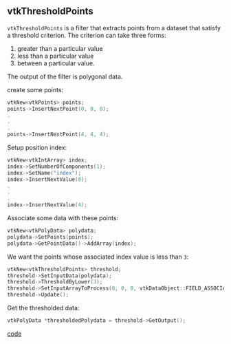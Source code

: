 ## vtkThresholdPoints
`vtkThresholdPoints` is a filter that extracts points from a dataset that satisfy a threshold criterion. The criterion can take three forms:
 1) greater than a particular value
2) less than a particular value
3) between a particular value. 

The output of the filter is polygonal data.


create some points:
```cpp
vtkNew<vtkPoints> points;
points->InsertNextPoint(0, 0, 0);
.
.
.
points->InsertNextPoint(4, 4, 4);
```

Setup position index:

```cpp
vtkNew<vtkIntArray> index;
index->SetNumberOfComponents(1);
index->SetName("index");
index->InsertNextValue(0);
.
.
.
index->InsertNextValue(4);
```

Associate some data with these points:

```cpp
vtkNew<vtkPolyData> polydata;
polydata->SetPoints(points);
polydata->GetPointData()->AddArray(index);
```


We want the points whose associated index value is less than  `3`:

```cpp
vtkNew<vtkThresholdPoints> threshold;
threshold->SetInputData(polydata);
threshold->ThresholdByLower(3);
threshold->SetInputArrayToProcess(0, 0, 0, vtkDataObject::FIELD_ASSOCIATION_POINTS, "index");
threshold->Update();
```

Get the thresholded data: 
```cpp
vtkPolyData *thresholdedPolydata = threshold->GetOutput();
```

[code](../src/ThresholdPoints.cpp)
